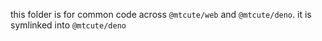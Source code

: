 this folder is for common code across `@mtcute/web` and `@mtcute/deno`.
it is symlinked into `@mtcute/deno`